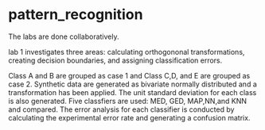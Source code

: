 # pattern_recognition

The labs are done collaboratively. 

lab 1 investigates three areas: calculating orthogononal transformations, creating decision boundaries, and assigning classification errors. 

Class A and B are grouped as case 1 and Class C,D, and E are grouped as case 2. Synthetic data are generated as bivariate normally distributed and a transformation has been applied. The unit standard deviation for each class is also generated. Five classfiers are used: MED, GED, MAP,NN,and KNN and compared. The error analysis for each classifier is conducted by calculating the experimental error rate and generating a confusion matrix.



